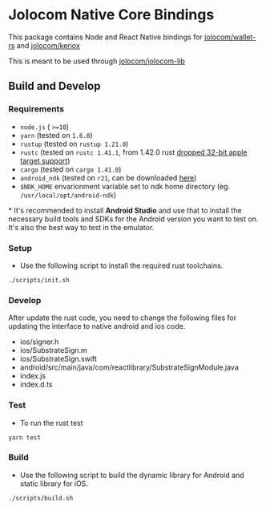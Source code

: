 # Jolocom Native Core Bindings

This package contains Node and React Native bindings for
[jolocom/wallet-rs](https://github.com/jolocom/wallet-rs) and
[jolocom/keriox](https://github.com/jolocom/keriox)

This is meant to be used through
[jolocom/jolocom-lib](https://github.com/jolocom/jolocom-lib)

## Build and Develop

### Requirements

- `node.js` ( `>=10`)
- `yarn` (tested on `1.6.0`)
- `rustup` (tested on `rustup 1.21.0`)
- `rustc` (tested on `rustc 1.41.1`,  from 1.42.0 rust [dropped 32-bit apple target support](https://blog.rust-lang.org/2020/01/03/reducing-support-for-32-bit-apple-targets.html))
- `cargo` (tested on `cargo 1.41.0`)
- `android_ndk` (tested on `r21`, can be downloaded [here](https://developer.android.com/ndk/downloads))
- `$NDK_HOME` envarionment variable set to ndk home directory (eg. `/usr/local/opt/android-ndk`)

\* It's recommended to install **Android Studio** and use that to install the necessary build tools and SDKs for the Android version you want to test on. It's also the best way to test in the emulator. 

### Setup

- Use the following script to install the required rust toolchains.

```shell script
./scripts/init.sh
```


### Develop
After update the rust code, you need to change the following files for updating the interface to native android and ios code.

- ios/signer.h
- ios/SubstrateSign.m
- ios/SubstrateSign.swift
- android/src/main/java/com/reactlibrary/SubstrateSignModule.java
- index.js
- index.d.ts

### Test

- To run the rust test

```shell script
yarn test
```

### Build

- Use the following script to build the dynamic library for Android and static library for iOS.

```shell script
./scripts/build.sh
```
